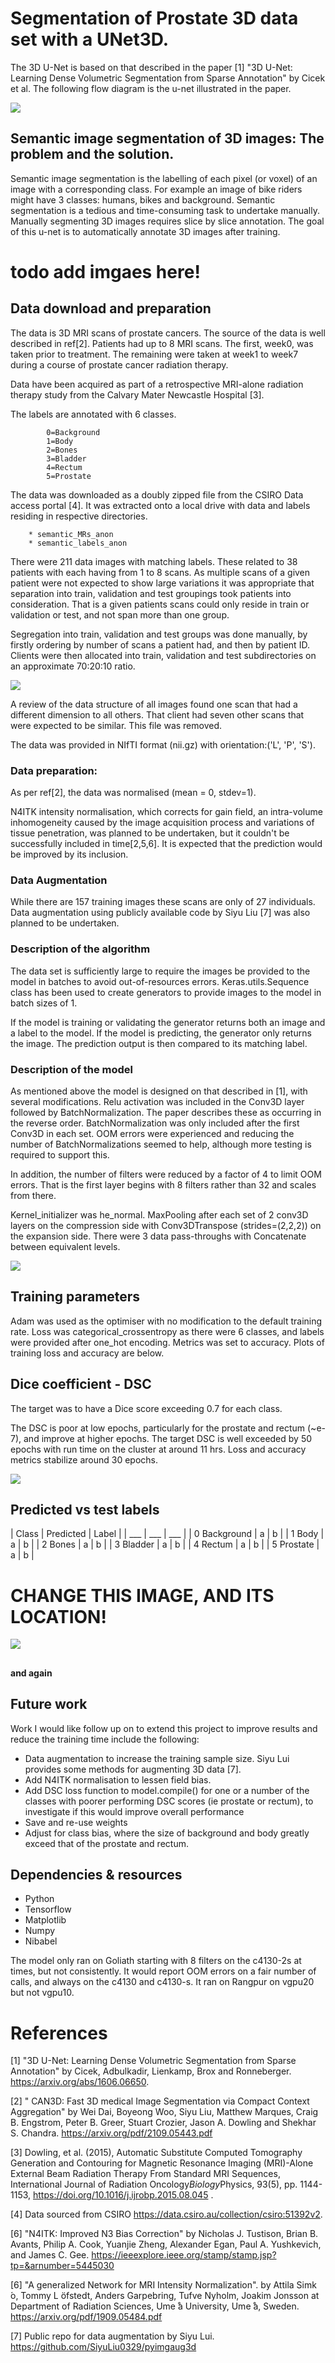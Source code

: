 # Segmentation of Prostate 3D data set with a UNet3D.

The 3D U-Net is based on that described in the paper [1] "3D U-Net: Learning 
Dense Volumetric Segmentation from Sparse Annotation" by Cicek et al.  The 
following flow diagram is the u-net illustrated in the paper.

![](Images/3dunet_Cikek_etal.png)

## Semantic image segmentation of 3D images: The problem and the solution.
Semantic image segmentation is the labelling of each pixel (or voxel) of an 
image with a corresponding class. For example an image of bike riders might 
have 3 classes: humans, bikes and background. Semantic segmentation is a tedious
and time-consuming task to undertake manually. Manually segmenting 3D images
requires slice by slice annotation. The goal of this u-net is to automatically
annotate 3D images after training.

# todo add imgaes here!


## Data download and preparation
The data is 3D MRI scans of prostate cancers. The source of the data is well 
described in ref[2]. Patients had up to 8 MRI scans. The first, week0, was taken 
prior to treatment. The remaining were taken at week1 to week7 during a course 
of prostate cancer radiation therapy.

Data have been acquired as part of a retrospective MRI-alone radiation therapy 
study from the Calvary Mater Newcastle Hospital [3].

The labels are annotated with 6 classes.

            0=Background
            1=Body
            2=Bones
            3=Bladder
            4=Rectum
            5=Prostate

The data was downloaded as a doubly zipped file from the CSIRO Data access 
portal [4].  It was extracted onto a local drive with data and labels residing
in respective directories. 

        * semantic_MRs_anon 
        * semantic_labels_anon 
    
There were 211 data images with matching labels. These related to 38
patients with each having from 1 to 8 scans. As multiple scans of a given 
patient were not expected to show large variations it was appropriate that 
separation into train, validation and test groupings took patients into 
consideration. That is a given patients scans could only reside in train or 
validation or test, and not span more than one group.

Segregation into train, validation and test groups was done manually, by firstly
ordering by number of scans a patient had, and then by patient ID. Clients
were then allocated into train, validation and test subdirectories on an 
approximate 70:20:10 ratio. 


![](Images/train_val_test_allocation.png)

A review of the data structure of all images found one scan that had a different 
dimension to all others. That client had seven other scans that were expected to
be similar. This file was removed. 

The data was provided in NIfTI format (nii.gz) with orientation:('L', 'P', 'S').

### Data preparation:
As per ref[2], the data was normalised (mean = 0, stdev=1). 

N4ITK intensity normalisation, which corrects for gain field, an intra-volume 
inhomogeneity caused by the image acquisition process and variations of tissue
penetration, was planned to be undertaken, but it couldn't be successfully 
included in time[2,5,6]. It is expected that the prediction would be improved by 
its inclusion.

### Data Augmentation
While there are 157 training images these scans are only of 27 individuals. Data
augmentation using publicly available code by Siyu Liu [7] was also planned to 
be undertaken. 

### Description of the algorithm
The data set is sufficiently large to require the images be provided to the 
model in batches to avoid out-of-resources errors. Keras.utils.Sequence
class has been used to create generators to provide images to the model 
in batch sizes of 1.

If the model is training or validating the generator returns both 
an image and a label to the model. If the model is predicting, the
generator only returns the image. The prediction output is then
compared to its matching label. 


### Description of the model

As mentioned above the model is designed on that described in [1], with several 
modifications. Relu activation was included in the Conv3D layer followed by 
BatchNormalization. The paper describes these as occurring in the
reverse order. BatchNormalization was only included after the
first Conv3D in each set. OOM errors were experienced and reducing the 
number of BatchNormalizations seemed to help, although more testing
is required to support this.

In addition, the number of filters were reduced by a factor of 4 to 
limit OOM errors. That is the first layer begins with 8 filters rather than
32 and scales from there. 

Kernel_initializer was he_normal. MaxPooling after each set of 2 conv3D 
layers on the compression side with Conv3DTranspose (strides=(2,2,2)) on the
expansion side. There were 3 data pass-throughs with Concatenate between
equivalent levels. 


![](Images/unet3d.png)


## Training parameters
Adam was used as the optimiser with no modification to the default training 
rate. Loss was categorical_crossentropy as there were 6 classes, and labels
were provided after one_hot encoding. Metrics was set to accuracy. Plots of 
training loss and accuracy are below.


## Dice coefficient - DSC
The target was to have a Dice score exceeding 0.7 for each class. 

The DSC is poor at low epochs, particularly for the prostate and rectum (~e-7), 
and improve at higher epochs. The target DSC is well exceeded by 50 epochs 
with run time on the cluster at around 11 hrs. Loss and accuracy metrics
stabilize around 30 epochs.

![](Images/DSC_score_50_epochs.png)
 
## Predicted vs test labels


| Class | Predicted | Label | 
| ___ | ___ | ___ | 
| 0 Background |  a | b | 
| 1 Body |  a | b | 
| 2 Bones |  a | b | 
| 3 Bladder | a | b | 
| 4 Rectum | a | b | 
| 5 Prostate | a | b | 


# CHANGE THIS IMAGE, AND ITS LOCATION!

![](Images/slice.png)
##  
#### and again

## Future work
Work I would like follow up on to extend this project to improve results and 
reduce the training time include the following:
* Data augmentation to increase the training sample size. Siyu Lui provides some
methods for augmenting 3D data [7].
* Add N4ITK normalisation to lessen field bias.
* Add DSC loss function to model.compile() for one or a number of the classes 
    with poorer performing DSC scores (ie prostate or rectum), to 
    investigate if this would improve overall performance
* Save and re-use weights
* Adjust for class bias, where the size of background and body greatly exceed 
that of the prostate and rectum. 

## Dependencies & resources
* Python
* Tensorflow 
* Matplotlib
* Numpy 
* Nibabel

The model only ran on Goliath starting with 8 filters on the c4130-2s at times, 
but not consistently. It would report OOM errors on a fair number of calls, and
always on the c4130 and c4130-s. It ran on Rangpur on vgpu20 but not vgpu10. 

# References
<a id="1">[1]</a>
"3D U-Net: Learning Dense Volumetric Segmentation from Sparse Annotation" by 
Cicek, Adbulkadir, Lienkamp, Brox and Ronneberger. 
https://arxiv.org/abs/1606.06650.

<a id="1">[2]</a>
" CAN3D: Fast 3D medical Image Segmentation via Compact Context Aggregation" by
Wei Dai, Boyeong Woo, Siyu Liu, Matthew Marques, Craig B. Engstrom, Peter B. 
Greer, Stuart Crozier, Jason A. Dowling and Shekhar S. Chandra.
https://arxiv.org/pdf/2109.05443.pdf

<a id="1">[3]</a>
Dowling, et al. (2015), Automatic Substitute Computed Tomography
Generation and Contouring for Magnetic Resonance Imaging (MRI)-Alone External
Beam Radiation Therapy From Standard MRI Sequences, International Journal of
Radiation Oncology*Biology*Physics, 93(5), pp. 1144-1153,
https://doi.org/10.1016/j.ijrobp.2015.08.045 .

<a id="1">[4]</a>
Data sourced from CSIRO
https://data.csiro.au/collection/csiro:51392v2.

<a id="1">[6]</a>
"N4ITK: Improved N3 Bias Correction" by Nicholas J. Tustison, Brian B. Avants, 
Philip A. Cook, Yuanjie Zheng, Alexander Egan, Paul A. Yushkevich, and James C. 
Gee. https://ieeexplore.ieee.org/stamp/stamp.jsp?tp=&arnumber=5445030

<a id="1">[6]</a>
"A generalized Network for MRI Intensity Normalization". by Attila Simk ́o,
Tommy L ̈ofstedt, Anders Garpebring, Tufve Nyholm, Joakim Jonsson at Department
of Radiation Sciences, Ume ̊a University, Ume ̊a, Sweden.
https://arxiv.org/pdf/1909.05484.pdf

<a id="1">[7]</a>
Public repo for data augmentation by Siyu Lui.
https://github.com/SiyuLiu0329/pyimgaug3d

